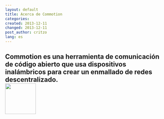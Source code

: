 ```yaml
---
layout: default
title: Acerca de Commotion
categories:
created: 2013-12-11
changed: 2013-12-11
post_author: critzo
lang: es
---
```

<h2 class="rtecenter">Commotion es una herramienta de comunicación de código abierto que usa dispositivos inalámbricos para crear un enmallado de redes descentralizado.<br />
<img alt="" class="media-image attr__typeof__foaf:Image img__fid__717 img__view_mode__media_large attr__format__media_large" height="100" src="/files/styles/large/public/commotion_logo_100x100.png?itok=zSFjnkyR" typeof="foaf:Image" width="100" /></h2>
